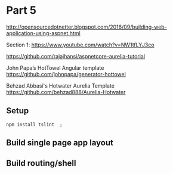 # Part 5

http://opensourcedotnetter.blogspot.com/2016/09/building-web-application-using-aspnet.html

Section 1: https://www.youtube.com/watch?v=NW1tfLYJ3co

https://github.com/rajajhansi/aspnetcore-aurelia-tutorial

John Papa’s HotTowel Angular template
https://github.com/johnpapa/generator-hottowel

Behzad Abbasi's Hotwater Aurelia Template
https://github.com/behzad888/Aurelia-Hotwater

## Setup
    npm install tslint  ; 

## Build single page app layout
    
## Build routing/shell

